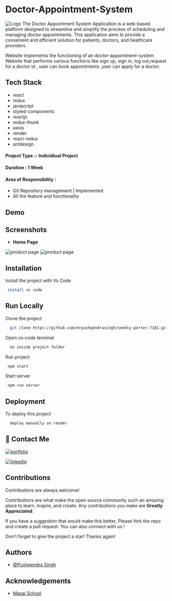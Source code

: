 # Doctor-Appointment-System
![Logo](https://res.cloudinary.com/dzz32ksnf/image/upload/v1684358562/10130_im7nqv.jpg)
The Doctor Appointment System Application is a web-based platform designed to streamline and simplify the process of scheduling and managing doctor appointments. This application aims to provide a convenient and efficient solution for patients, doctors, and healthcare providers.


Website implements the functioning of an doctor-appointment-system Website that performs various functions like sign up, sign in, log out,request for a doctor id , user can book appointments ,user can apply for a doctor.


## Tech Stack

-    react
-    redux
-    javascript
-    styled-components
-    reactjs
-    redux-thunk
-    axios
-    render
-    react-redux
-    antdesign

#### Project Type :- Individiual Project

#### Duration : 1 Week

#### Area of Responsibility :

-    Git Repository management | Implemented
-    All the feature and functionality

## Demo

<!-- - Live Demo : https://stellar-concha-5c9a19.netlify.app/  -->

## Screenshots

-    **Home Page**

<img src="https://res.cloudinary.com/dtzoydf3b/image/upload/c_pad,b_auto:predominant,fl_preserve_transparency/v1671377749/Screenshot_8815_b12icn.jpg" alt="product page" />

<img src="https://res.cloudinary.com/dtzoydf3b/image/upload/c_pad,b_auto:predominant,fl_preserve_transparency/v1671377749/Screenshot_8817_tdtxbw.jpg" alt="product page"/>

## Installation

Install the project with Vs Code

```bash
 install vs code
```

## Run Locally

Clone the project

```bash
  git clone https://github.com/erpushpendrasingh/seemly-porter-7181.git
```

Open vs-code terminal

```bash
  Go inside project folder
```

Run project

```bash
 npm start
```

Start server

```bash
 npm run server
```

## Deployment

To deploy this project

```bash
  deploy manually on render
```

## 🔗 Contact Me

[![portfolio](https://img.shields.io/badge/my_portfolio-000?style=for-the-badge&logo=ko-fi&logoColor=white)]()

[![linkedin](https://img.shields.io/badge/linkedin-0A66C2?style=for-the-badge&logo=linkedin&logoColor=white)]()

## Contributions

Contributions are always welcome!

Contributions are what make the open source community such an amazing place to learn, inspire, and create. Any contributions you make are **Greatly Appreciated**.

If you have a suggestion that would make this better, Please fork the repo and create a pull request. You can also connect with us !

Don't forget to give the project a star! Thanks again!

## Authors

-    [@Pushpendra Singh](https://github.com/erpushpendrasingh)


## Acknowledgements

-    [Masai School](https://www.masaischool.com/)

